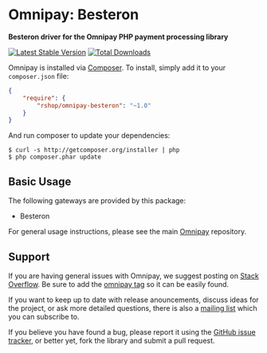# Omnipay: Besteron

**Besteron driver for the Omnipay PHP payment processing library**

[![Latest Stable Version](https://poser.pugx.org/rshop/omnipay-besteron/version.png)](https://packagist.org/packages/rshop/omnipay-besteron)
[![Total Downloads](https://poser.pugx.org/rshop/omnipay-besteron/d/total.png)](https://packagist.org/packages/rshop/omnipay-besteron)

Omnipay is installed via [Composer](http://getcomposer.org/). To install, simply add it to your `composer.json` file:

```json
{
    "require": {
        "rshop/omnipay-besteron": "~1.0"
    }
}
```

And run composer to update your dependencies:

    $ curl -s http://getcomposer.org/installer | php
    $ php composer.phar update

## Basic Usage

The following gateways are provided by this package:

* Besteron

For general usage instructions, please see the main [Omnipay](https://github.com/thephpleague/omnipay) repository.

## Support

If you are having general issues with Omnipay, we suggest posting on
[Stack Overflow](http://stackoverflow.com/). Be sure to add the
[omnipay tag](http://stackoverflow.com/questions/tagged/omnipay) so it can be easily found.

If you want to keep up to date with release anouncements, discuss ideas for the project,
or ask more detailed questions, there is also a [mailing list](https://groups.google.com/forum/#!forum/omnipay) which
you can subscribe to.

If you believe you have found a bug, please report it using the [GitHub issue tracker](https://github.com/riesenia/omnipay-besteron/issues),
or better yet, fork the library and submit a pull request.
